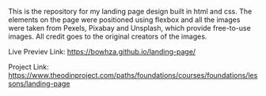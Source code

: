 This is the repository for my landing page design built in html and css.
The elements on the page were positioned using flexbox and all the images were taken from Pexels, Pixabay and Unsplash,
which provide free-to-use images. All credit goes to the original creators of the images.

Live Previev Link:
https://bowhza.github.io/landing-page/ 

Project Link:
https://www.theodinproject.com/paths/foundations/courses/foundations/lessons/landing-page 
